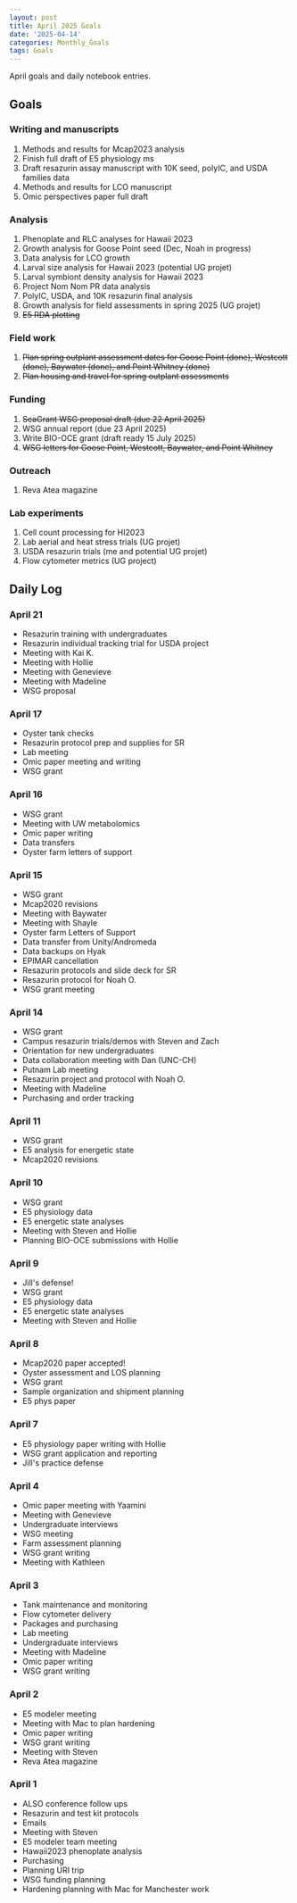 ```yaml
---
layout: post
title: April 2025 Goals
date: '2025-04-14'
categories: Monthly_Goals
tags: Goals
---
```


April goals and daily notebook entries. 

## Goals  

### Writing and manuscripts 
              
1. Methods and results for Mcap2023 analysis
2. Finish full draft of E5 physiology ms  
3. Draft resazurin assay manuscript with 10K seed, polyIC, and USDA families data
4. Methods and results for LCO manuscript 
5. Omic perspectives paper full draft 

### Analysis

1. Phenoplate and RLC analyses for Hawaii 2023
2. Growth analysis for Goose Point seed (Dec, Noah in progress)
3. Data analysis for LCO growth 
4. Larval size analysis for Hawaii 2023 (potential UG projet)
5. Larval symbiont density analysis for Hawaii 2023
6. Project Nom Nom PR data analysis 
7. PolyIC, USDA, and 10K resazurin final analysis 
8. Growth analysis for field assessments in spring 2025 (UG projet)
9. ~~E5 RDA plotting~~

### Field work 

1. ~~Plan spring outplant assessment dates for Goose Point (done), Westcott (done), Baywater (done), and Point Whitney (done)~~
2. ~~Plan housing and travel for spring outplant assessments~~ 

### Funding

1. ~~SeaGrant WSG proposal draft (due 22 April 2025)~~ 
2. WSG annual report (due 23 April 2025) 
3. Write BIO-OCE grant (draft ready 15 July 2025) 
4. ~~WSG letters for Goose Point, Westcott, Baywater, and Point Whitney~~

### Outreach 

1. Reva Atea magazine 

### Lab experiments 

1. Cell count processing for HI2023 
2. Lab aerial and heat stress trials (UG projet)
3. USDA resazurin trials (me and potential UG projet)
4. Flow cytometer metrics (UG project)

## **Daily Log**   

### April 21
 
- Resazurin training with undergraduates 
- Resazurin individual tracking trial for USDA project 
- Meeting with Kai K. 
- Meeting with Hollie
- Meeting with Genevieve
- Meeting with Madeline 
- WSG proposal 
 
### April 17
 
- Oyster tank checks 
- Resazurin protocol prep and supplies for SR 
- Lab meeting 
- Omic paper meeting and writing 
- WSG grant 

### April 16
 
- WSG grant
- Meeting with UW metabolomics 
- Omic paper writing 
- Data transfers 
- Oyster farm letters of support 

### April 15
 
- WSG grant
- Mcap2020 revisions
- Meeting with Baywater
- Meeting with Shayle
- Oyster farm Letters of Support 
- Data transfer from Unity/Andromeda
- Data backups on Hyak
- EPIMAR cancellation
- Resazurin protocols and slide deck for SR 
- Resazurin protocol for Noah O. 
- WSG grant meeting

### April 14
 
- WSG grant
- Campus resazurin trials/demos with Steven and Zach 
- Orientation for new undergraduates
- Data collaboration meeting with Dan (UNC-CH)
- Putnam Lab meeting 
- Resazurin project and protocol with Noah O. 
- Meeting with Madeline 
- Purchasing and order tracking 

### April 11
 
- WSG grant
- E5 analysis for energetic state 
- Mcap2020 revisions 

### April 10
 
- WSG grant
- E5 physiology data
- E5 energetic state analyses 
- Meeting with Steven and Hollie 
- Planning BIO-OCE submissions with Hollie 

### April 9

- Jill's defense! 
- WSG grant
- E5 physiology data
- E5 energetic state analyses 
- Meeting with Steven and Hollie 

### April 8

- Mcap2020 paper accepted! 
- Oyster assessment and LOS planning
- WSG grant
- Sample organization and shipment planning 
- E5 phys paper 

### April 7

- E5 physiology paper writing with Hollie
- WSG grant application and reporting 
- Jill's practice defense 

### April 4

- Omic paper meeting with Yaamini
- Meeting with Genevieve
- Undergraduate interviews
- WSG meeting 
- Farm assessment planning 
- WSG grant writing 
- Meeting with Kathleen

### April 3

- Tank maintenance and monitoring
- Flow cytometer delivery 
- Packages and purchasing 
- Lab meeting 
- Undergraduate interviews 
- Meeting with Madeline 
- Omic paper writing 
- WSG grant writing

### April 2

- E5 modeler meeting 
- Meeting with Mac to plan hardening 
- Omic paper writing 
- WSG grant writing 
- Meeting with Steven 
- Reva Atea magazine

### April 1

- ALSO conference follow ups 
- Resazurin and test kit protocols 
- Emails 
- Meeting with Steven
- E5 modeler team meeting 
- Hawaii2023 phenoplate analysis 
- Purchasing 
- Planning URI trip 
- WSG funding planning 
- Hardening planning with Mac for Manchester work 